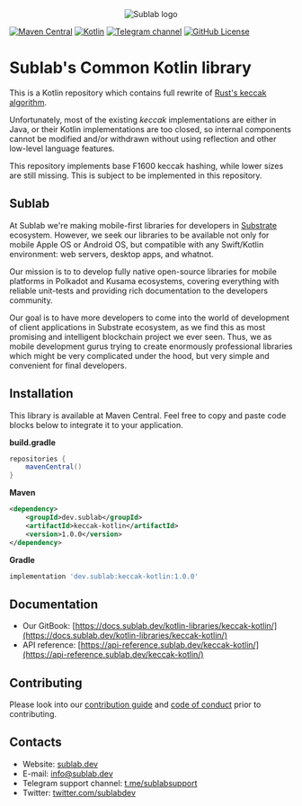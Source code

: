 <div align="center">

  <picture>
    <source media="(prefers-color-scheme: dark)" srcset="https://sublab.dev/logo_light.png">
    <img alt="Sublab logo" src="https://sublab.dev/logo.png">
  </picture>

</div>

[![Maven Central](https://img.shields.io/maven-central/v/dev.sublab/keccak-kotlin)](https://mvnrepository.com/artifact/dev.sublab/keccak-kotlin)
[![Kotlin](https://img.shields.io/badge/kotlin-1.7.21-blue.svg?logo=kotlin)](http://kotlinlang.org)
[![Telegram channel](https://img.shields.io/badge/chat-telegram-green.svg?logo=telegram)](https://t.me/sublabsupport)
[![GitHub License](https://img.shields.io/badge/license-Apache%20License%202.0-blue.svg?style=flat)](http://www.apache.org/licenses/LICENSE-2.0)

# Sublab's Common Kotlin library

This is a Kotlin repository which contains full rewrite of [Rust's keccak algorithm](https://github.com/RustCrypto/sponges).

Unfortunately, most of the existing *keccak* implementations are either in Java, or their Kotlin implementations are too closed, so internal components cannot be modified and/or withdrawn without using reflection and other low-level language features.

This repository implements base F1600 keccak hashing, while lower sizes are still missing. This is subject to be implemented in this repository.

## Sublab

At Sublab we're making mobile-first libraries for developers in [Substrate](https://substrate.io) ecosystem. However, we seek our libraries to be available not only for mobile Apple OS or Android OS, but compatible with any Swift/Kotlin environment: web servers, desktop apps, and whatnot.

Our mission is to to develop fully native open-source libraries for mobile platforms in Polkadot and Kusama ecosystems, covering everything with reliable unit-tests and providing rich documentation to the developers community. 

Our goal is to have more developers to come into the world of development of client applications in Substrate ecosystem, as we find this as most promising and intelligent blockchain project we ever seen. Thus, we as mobile development gurus trying to create enormously professional libraries which might be very complicated under the hood, but very simple and convenient for final developers.

## Installation

This library is available at Maven Central. Feel free to copy and paste code blocks below to integrate it to your application.

**build.gradle**

```groovy
repositories {
    mavenCentral()
}
```

**Maven**

```xml
<dependency>
    <groupId>dev.sublab</groupId>
    <artifactId>keccak-kotlin</artifactId>
    <version>1.0.0</version>
</dependency>
```

**Gradle**

```groovy
implementation 'dev.sublab:keccak-kotlin:1.0.0'
```

## Documentation

- Our GitBook: [https://docs.sublab.dev/kotlin-libraries/keccak-kotlin/](https://docs.sublab.dev/kotlin-libraries/keccak-kotlin/)
- API reference: [https://api-reference.sublab.dev/keccak-kotlin/](https://api-reference.sublab.dev/keccak-kotlin/)

## Contributing

Please look into our [contribution guide](CONTRIBUTING.md) and [code of conduct](CODE_OF_CONDUCT.md) prior to contributing.

## Contacts

- Website: [sublab.dev](https://sublab.dev)
- E-mail: [info@sublab.dev](mailto:info@sublab.dev)
- Telegram support channel: [t.me/sublabsupport](t.me/sublabsupport)
- Twitter: [twitter.com/sublabdev](https://twitter.com/sublabdev)
